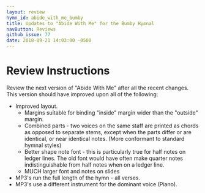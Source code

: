 ```yaml
---
layout: review
hymn_id: abide_with_me_bumby
title: Updates to "Abide With Me" for the Bumby Hymnal
navButton: Reviews
github_issue: 77
date: 2018-09-21 14:03:00 -0500
---
```

# Review Instructions
Review the next version of "Abide With Me" after all the recent changes.
This version should have improved upon all of the following:
* Improved layout. 
  * Margins suitable for binding "inside" margin wider than the "outside" margin.
  * Combined parts - two voices on the same staff are printed as chords as opposed to separate stems, except when the parts differ or are identical, or near identical notes. (More conformant to standard hymnal styles)
  * Better shape note font - this is particularly true for half notes on ledger lines. The old font would have often make quarter notes indistinguishable from half notes when on a ledger line.
  * MUCH larger font and notes on slides
* MP3's run the full length of the hymn - all verses.
* MP3's use a different instrument for the dominant voice (Piano).
